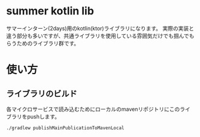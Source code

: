 # summer kotlin lib

サマーインターン(2days)用のkotlin(ktor)ライブラリになります。
実際の実装と違う部分も多いですが、共通ライブラリを使用している雰囲気だけでも掴んでもらうためのライブラリ群です。

# 使い方

## ライブラリのビルド

各マイクロサービスで読み込むためにローカルのmavenリポジトリにこのライブラリをpushします。

```shell
./gradlew publishMainPublicationToMavenLocal
```

